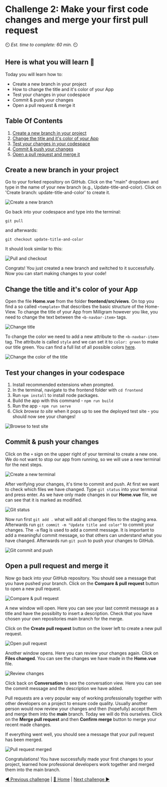 # Challenge 2: Make your first code changes and merge your first pull request

⏲️ _Est. time to complete: 60 min._ ⏲️

## Here is what you will learn 🎯

Today you will learn how to:

- Create a new branch in your project
- How to change the title and it's color of your App
- Test your changes in your codespace
- Commit & push your changes
- Open a pull request & merge it

## Table Of Contents

1. [Create a new branch in your project](#create-a-new-branch-in-your-project)
2. [Change the title and it's color of your App](#change-the-title-and-its-color-of-your-app)
3. [Test your changes in your codespace](#test-your-changes-in-your-codespace)
4. [Commit & push your changes](#commit--push-your-changes)
5. [Open a pull request and merge it](#open-a-pull-request-and-merge-it)

## Create a new branch in your project

Go to your forked repository on GitHub. Click on the "main" dropdown and type in the name of your new branch (e.g., Update-title-and-color). Click on 'Create branch: update-title-and-color' to create it.

![Create a new branch](./images/create-branch.png)

Go back into your codespace and type into the terminal:
    
    git pull

and afterwards:

    git checkout update-title-and-color

It should look similar to this:

![Pull and checkout](./images/pull-checkout.png)

Congrats! You just created a new branch and switched to it successfully. Now you can start making changes to your code!

## Change the title and it's color of your App

Open the file **Home.vue** from the folder **frontend/src/views**. On top you find a so called `<template>` that describes the basic structure of the Home-View. To change the title of your App from Milligram however you like, you need to change the text between the `<b-navbar-item>` tags.

![Change title](./images/juliagram.png)

To change the color we need to add a new attribute to the `<b-navbar-item>` tag. The attribute is called `style` and we can set it to `color: green` to make our title green. You can find a full list of all possible colors [here](https://htmlcolorcodes.com/color-names/).

![Change the color of the title](./images/style-tag.png)

## Test your changes in your codespace 

1. Install recommended extensions when prompted.
2. In the terminal, navigate to the frontend folder with `cd frontend`
3. Run `npm install` to install node packages.
4. Build the app with this command - `npm run build`
5. Run the app - `npm run serve`
6. Click *browse to site* when it pops up to see the deployed test site - you should now see your changes!

![Browse to test site](./images/browse-test.png)

## Commit & push your changes

Click on the `+` sign on the upper right of your terminal to create a new one. We do not want to stop our app from running, so we will use a new terminal for the next steps.

![Create a new terminal](./images/new-terminal.png)

After verifying your changes, it's time to commit and push. At first we want to check which files we have changed. Type `git status` into your terminal and press enter. As we have only made changes in our **Home.vue** file, we can see that it is marked as modified.

![Git status](./images/git-status.png)

Now run first `git add .` what will add all changed files to the staging area. Afterwards run `git commit -m "Update title and color"` to commit your changes. The `-m` flag is used to add a commit message. It is important to add a meaningful commit message, so that others can understand what you have changed. Afterwards run `git push` to push your changes to GitHub.

![Git commit and push](./images/git-commit-push.png)

## Open a pull request and merge it

Now go back into your GitHub repository. You should see a message that you have pushed your branch. Click on the **Compare & pull request** button to open a new pull request.

![Compare & pull request](./images/compare-pull-request.png)

A new window will open. Here you can see your last commit message as a title and have the possibilty to insert a description. Check that you have chosen your own repositories main branch for the merge. 

Click on the **Create pull request** button on the lower left to create a new pull request.

![Open pull request](./images/open-pull-request.png)

Another window opens. Here you can review your changes again. Click on **Files changed**. You can see the changes we have made in the **Home.vue** file.

![Review changes](./images/review-changes.png)

Click back on **Conversation** to see the conversation view. Here you can see the commit message and the description we have added.

Pull requests are a very popular way of working professionally together with other developers on a project to ensure code quality. Usually another person would now review your changes and then (hopefully) accept them and merge them into the **main** branch. 
Today we will do this ourselves. Click on the **Merge pull request** and then **Confirm merge** button to merge your recent made changes.

If everything went well, you should see a message that your pull request has been merged. 

![Pull request merged](./images/pull-request-merged.png)

Congratulations! You have successfully made your first changes to your project, learned how professional developers work together and merged them into the main branch. 


[◀ Previous challenge](../GitHub/README.md) | [🔼 Home](../../../README.md) | [Next challenge ▶](../ApplicationPart2/README.md)
